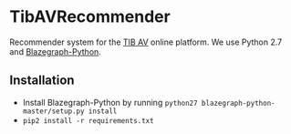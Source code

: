 # TibAVRecommender

Recommender system for the [TIB AV](http://av.tib.eu) online platform. We use Python 2.7 and [Blazegraph-Python](https://github.com/blazegraph/blazegraph-python).

## Installation
- Install Blazegraph-Python by running `python27 blazegraph-python-master/setup.py install`
- `pip2 install -r requirements.txt`